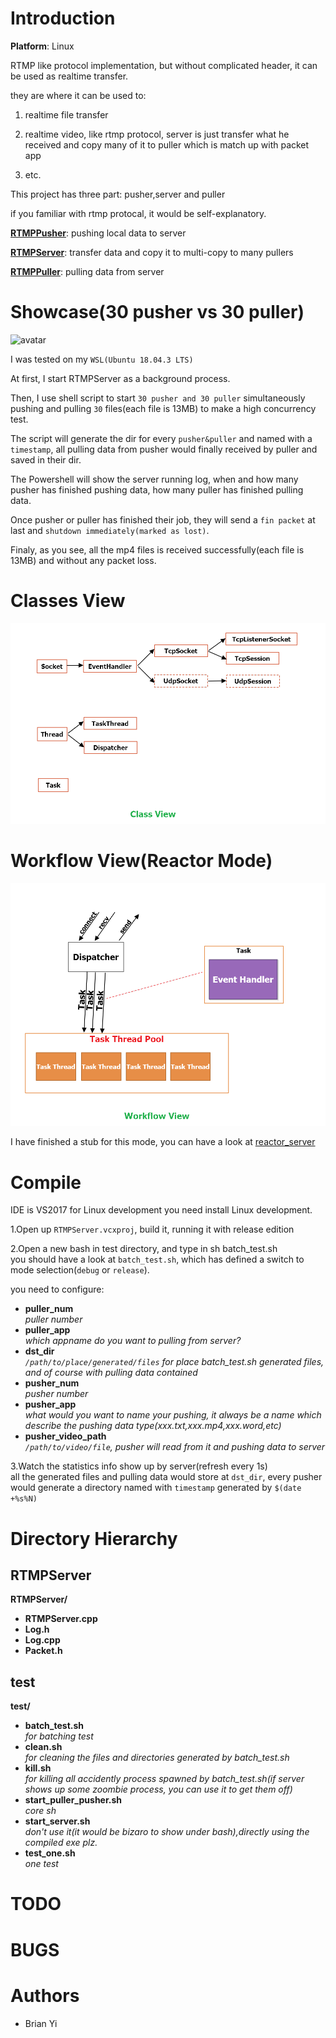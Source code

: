 # Introduction

**Platform**: Linux

RTMP like protocol implementation, but without complicated header, it can be used as realtime transfer.  

they are where it can be used to:  

1. realtime file transfer  

2. realtime video, like rtmp protocol, server is just transfer what he received and copy many of it to puller which is match up with packet app 
 
3. etc.  

This project has three part: pusher,server and puller  

if you familiar with rtmp protocal, it would be self-explanatory.  

**[RTMPPusher](https://github.com/BrianYi/RTMPPusher)**: pushing local data to server  

**[RTMPServer](https://github.com/BrianYi/RTMPServer)**: transfer data and copy it to multi-copy to many pullers  

**[RTMPPuller](https://github.com/BrianYi/RTMPPuller)**: pulling data from server  

# Showcase(30 pusher vs 30 puller)
![avatar](./showcase/2020013114584466.gif)

I was tested on my `WSL(Ubuntu 18.04.3 LTS)`  

At first, I start RTMPServer as a background process.  

Then, I use shell script to start `30 pusher and 30 puller` simultaneously pushing and pulling `30` files(each file is 13MB) to make a high concurrency test.  

The script will generate the dir for every `pusher&puller` and named with a `timestamp`, all pulling data from pusher would finally received by puller and saved in their dir.

The Powershell will show the server running log, when and how many pusher has finished pushing data, how many puller has finished pulling data.

Once pusher or puller has finished their job, they will send a `fin packet` at last and `shutdown immediately(marked as lost)`.

Finaly, as you see, all the mp4 files is received successfully(each file is 13MB) and without any packet loss.

# Classes View

![avatar](./showcase/2020040719211812.png)

# Workflow View(Reactor Mode)

![avatar](./showcase/2020040719035911.png)

I have finished a stub for this mode, you can have a look at [reactor_server](https://github.com/BrianYi/reactor_server.git)

# Compile

IDE is VS2017 for Linux development you need install Linux development.

1.Open up `RTMPServer.vcxproj`, build it, running it with release edition  

2.Open a new bash in test directory, and type in sh batch_test.sh  
you should have a look at `batch_test.sh`, which has defined a switch to mode selection(`debug` or `release`).  

you need to configure:  
- **puller_num**  
  _puller number_
- **puller_app**  
  _which appname do you want to pulling from server?_
- **dst_dir**  
  _`/path/to/place/generated/files` for place batch_test.sh generated files, and of course with pulling data contained_
- **pusher_num**  
  _pusher number_ 
- **pusher_app**  
  _what would you want to name your pushing, it always be a name which describe the pushing data type(xxx.txt,xxx.mp4,xxx.word,etc)_  
- **pusher_video_path**  
  _`/path/to/video/file`, pusher will read from it and pushing data to server_

3.Watch the statistics info show up by server(refresh every 1s)  
all the generated files and pulling data would store at `dst_dir`, every pusher would generate a directory named with `timestamp` generated by `$(date +%s%N)`  

# Directory Hierarchy
## RTMPServer
**RTMPServer/**
- **RTMPServer.cpp**
- **Log.h**
- **Log.cpp**
- **Packet.h**

## test
**test/**  
- **batch_test.sh**	  
  _for batching test_
- **clean.sh**  
  _for cleaning the files and directories generated by batch_test.sh_
- **kill.sh**  
  _for killing all accidently process spawned by batch_test.sh(if server shows up some zoombie process, you can use it to get them off)_
- **start_puller_pusher.sh**  
  _core sh_
- **start_server.sh**  
  _don't use it(it would be bizaro to show under bash),directly using the compiled exe plz._
- **test_one.sh**  
  _one test_


# TODO

# BUGS

# Authors
- Brian Yi